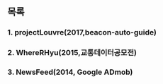 ## 목록
### 1. projectLouvre(2017,beacon-auto-guide)
### 2. WhereRHyu(2015,교통데이터공모전)
### 3. NewsFeed(2014, Google ADmob)
